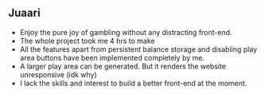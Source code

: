 ## Juaari
- Enjoy the pure joy of gambling without any distracting front-end.
- The whole project took me 4 hrs to make
- All the features apart from persistent balance storage and disabling play area buttons have been implemented completely by me.
- A larger play area can be generated. But it renders the website unresponsive (idk why)
- I lack the skills and interest to build a better front-end at the moment.